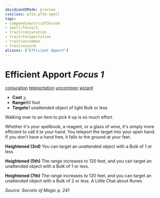```yaml
---
obsidianUIMode: preview
cssclass: pf2e,pf2e-spell
tags:
- compendium/src/pf2e/som
- spell/focus/1
- trait/conjuration
- trait/teleportation
- trait/uncommon
- trait/wizard
aliases: ["Efficient Apport"]
---
```

# Efficient Apport *Focus 1*   
[conjuration](../../Rules/traits/conjuration.md)  [teleportation](../../Rules/traits/teleportation.md)  [uncommon](../../Rules/traits/uncommon.md)  [wizard](../../Rules/traits/wizard.md)  

- **Cast** [>](../../Rules/core-rulebook/chapter-9-playing-the-game.md#Actions "Single Action") 
- **Range**60 foot
- **Targets**1 unattended object of light Bulk or less

Walking over to an item to pick it up is so much effort.

Whether it's your spellbook, a reagent, or a glass of wine, it's simply more efficient to call it to your hand. You teleport the target into your open hand. If you don't have a hand free, it falls to the ground at your feet.

**Heightened (3rd)** You can target an unattended object with a Bulk of 1 or less

**Heightened (5th)** The range increases to 120 feet, and you can target an unattended object with a Bulk of 1 or less.

**Heightened (7th)** The range increases to 120 feet, and you can target an unattended object with a Bulk of 2 or less. A Little Chat about Runes

*Source: Secrets of Magic p. 241*